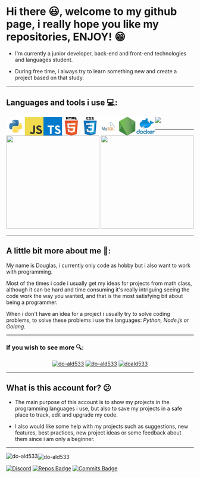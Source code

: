 # Hi there :smiley:, welcome to my github page, i really hope you like my repositories, ENJOY! :grin:
 - I'm currently a junior developer, back-end and front-end technologies and languages student.

- During free time, i always try to learn something new and create a project based on that study.


--- 

## Languages and tools i use :computer::
<img align="left" width="50" height="50" src="https://raw.githubusercontent.com/github/explore/80688e429a7d4ef2fca1e82350fe8e3517d3494d/topics/python/python.png"/>  <img align="left" width="50" height="50" src="https://raw.githubusercontent.com/github/explore/80688e429a7d4ef2fca1e82350fe8e3517d3494d/topics/javascript/javascript.png"> <img align="left" width="50" height="50" src="https://raw.githubusercontent.com/github/explore/80688e429a7d4ef2fca1e82350fe8e3517d3494d/topics/typescript/typescript.png"> <img align="left" width="50" height="50" src="https://raw.githubusercontent.com/github/explore/80688e429a7d4ef2fca1e82350fe8e3517d3494d/topics/html/html.png"/> <img align="left" width="50" height="50" src="https://raw.githubusercontent.com/github/explore/80688e429a7d4ef2fca1e82350fe8e3517d3494d/topics/css/css.png"/> <img align="left" width="50" height="50" src="https://raw.githubusercontent.com/github/explore/80688e429a7d4ef2fca1e82350fe8e3517d3494d/topics/mysql/mysql.png"/> <img align="left" width="50" height="50" src="https://raw.githubusercontent.com/github/explore/80688e429a7d4ef2fca1e82350fe8e3517d3494d/topics/nodejs/nodejs.png"/>  <img align="left" width="50" height="50" src="https://raw.githubusercontent.com/github/explore/80688e429a7d4ef2fca1e82350fe8e3517d3494d/topics/docker/docker.png"/> <img aling="left" width="" height="50" src="https://miro.medium.com/max/607/0*QTnqLJwSSrUjG0oW.png"/>

---
<p align="center">
    <img width="250" height="250" src="https://octodex.github.com/images/daftpunktocat-guy.gif"/>
    <img width="250" height="250" src="https://octodex.github.com/images/daftpunktocat-thomas.gif">
</p>

---

## A little bit more about me :page_facing_up::
<p>My name is Douglas, i currently only code as hobby but i also want to work with programming.

Most of the times i code i usually get my ideas for projects from math class, although it can be hard and time consuming it's really intriguing seeing the code work the way you wanted, and that is the most satisfying bit about being a programmer.

When i don't have an idea for a project i usually try to solve coding problems, to solve these problems i use the languages: *Python, Node.js or Golang*.</p> 

---

### If you wish to see more :mag::
<p align="center">
    <a href="https://twitter.com/DAld533" target="blank"><img align="center" src="https://cdn.jsdelivr.net/npm/simple-icons@3.0.1/icons/twitter.svg" alt="do-ald533" height="30" width="30"/></a>
    <a href="https://dev.to/dald533" target="blank"><img align="center" src="https://cdn.jsdelivr.net/npm/simple-icons@3.0.1/icons/dev-dot-to.svg" alt="do-ald533" height="30" width="30"/></a>
    <a href="https://hub.docker.com/u/doald533" target="blank"><img align="center" src="https://cdn.jsdelivr.net/npm/simple-icons@3.0.1/icons/docker.svg" alt="doald533" height="30" width="30"/></a> 
</p>
    

---

## What is this account for? :confused:
- The main purpose of this account is to show my projects in the programming languages i use, but also to save my projects in a safe place to track, edit and upgrade my code.

- I also would like some help with my projects such as suggestions, new features, best practices, new project ideas or some feedback about them since i am only a beginner.   

---

<img align="left" src="https://github-readme-stats.vercel.app/api/top-langs/?username=do-ald533&layout=compact&hide=html" alt="do-ald533" />
<img align="center" src="https://github-readme-stats.vercel.app/api?username=do-ald533&show_icons=true" alt="do-ald533" width="420" />
 
 [![Discord](https://img.shields.io/static/v1?label=&logo=discord&message=!do-ald533%230840&logoColor=ffffff&color=7389D8&labelColor=6A7EC2)](https://discord.com/channels/@me/650426162291408896)
 [![Repos Badge](https://badges.pufler.dev/repos/do-ald533)](https://badges.pufler.dev)
[![Commits Badge](https://badges.pufler.dev/commits/monthly/do-ald533)](https://badges.pufler.dev)
